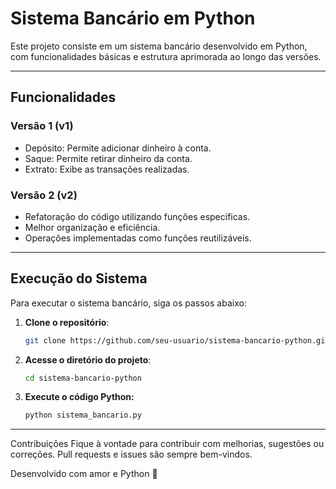 # Sistema Bancário em Python

Este projeto consiste em um sistema bancário desenvolvido em Python, com funcionalidades básicas e estrutura aprimorada ao longo das versões.

---

## Funcionalidades

### Versão 1 (v1)
- Depósito: Permite adicionar dinheiro à conta.
- Saque: Permite retirar dinheiro da conta.
- Extrato: Exibe as transações realizadas.

### Versão 2 (v2)
- Refatoração do código utilizando funções específicas.
- Melhor organização e eficiência.
- Operações implementadas como funções reutilizáveis.

---

## Execução do Sistema

Para executar o sistema bancário, siga os passos abaixo:

1. **Clone o repositório**:
   ```bash
   git clone https://github.com/seu-usuario/sistema-bancario-python.git

2. **Acesse o diretório do projeto**:
   ```bash
   cd sistema-bancario-python
   
3. **Execute o código Python:**
   ```bash
   python sistema_bancario.py

---

Contribuições
Fique à vontade para contribuir com melhorias, sugestões ou correções. Pull requests e issues são sempre bem-vindos.

Desenvolvido com amor e Python 🐍
